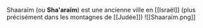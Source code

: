 Shaaraïm (ou **Sha'araïm**) est une ancienne ville en [[Israël]] (plus précisément dans les montagnes de [[Judée]])
![[Shaaraïm.png]]